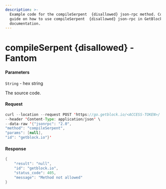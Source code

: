 ```yaml
---
description: >-
  Example code for the compileSerpent  {disallowed} json-rpc method. Сomplete
  guide on how to use compileSerpent  {disallowed} json-rpc in GetBlock.io Web3
  documentation.
---
```


# compileSerpent {disallowed} - Fantom

#### Parameters

`String` - hex string

The source code.

#### Request

```java
curl --location --request POST 'https://go.getblock.io/<ACCESS-TOKEN>/' \
--header 'Content-Type: application/json' \
--data-raw '{"jsonrpc": "2.0",
"method": "compileSerpent",
"params": [null],
"id": "getblock.io"}'
```

#### Response

```java
{
    "result": "null",
    "id": "getblock.io",
    "status_code": 405,
    "message": "Method not allowed"
}
```
